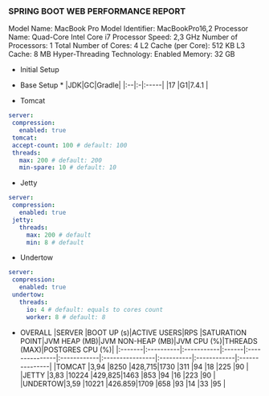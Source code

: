 ### SPRING BOOT WEB PERFORMANCE REPORT

Model Name:	MacBook Pro
Model Identifier: MacBookPro16,2
Processor Name:	Quad-Core Intel Core i7
Processor Speed: 2,3 GHz
Number of Processors: 1
Total Number of Cores: 4
L2 Cache (per Core): 512 KB
L3 Cache: 8 MB
Hyper-Threading Technology:	Enabled
Memory:	32 GB

* Initial Setup

* Base Setup *
|JDK|GC|Gradle|
|:--|:-|:-----|
|17 |G1|7.4.1 |

* Tomcat

``` yaml
server:
 compression:
   enabled: true
 tomcat:
 accept-count: 100 # default: 100
 threads:
   max: 200 # default: 200
   min-spare: 10 # default: 10

```

* Jetty

``` yaml
server:
 compression:
   enabled: true
 jetty:
   threads:
     max: 200 # default
     min: 8 # default

```

* Undertow

``` yaml
server:
 compression:
   enabled: true
 undertow:
   threads:
     io: 4 # default: equals to cores count
     worker: 8 # default: 8

```

* OVERALL
|SERVER  |BOOT UP (s)|ACTIVE USERS|RPS    |SATURATION POINT|JVM HEAP (MB)|JVM NON-HEAP (MB)|JVM CPU (%)|THREADS (MAX)|POSTGRES CPU (%)|
|:-------|:----------|:-----------|:------|:---------------|:------------|:----------------|:----------|:------------|:---------------|
|TOMCAT  |3,94       |8250        |428,715|1730            |311          |94               |18         |225          |90              |
|JETTY   |3,83       |10224       |429,825|1463            |853          |94               |16         |223          |90              |
|UNDERTOW|3,59       |10221       |426.859|1709            |658          |93               |14         |33           |95              |
